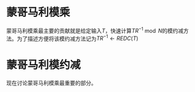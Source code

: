 # 蒙哥马利模乘

蒙哥马利模乘最主要的贡献就是给定输入$T$，快速计算$TR^{-1}\bmod N$的模约减方法。为了描述方便将该模约减方法记为$TR^{-1}\gets REDC(T)$



# 蒙哥马利模约减
现在讨论蒙哥马利模乘最重要的部分。
